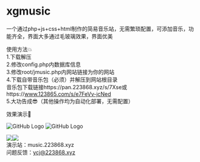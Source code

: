 # xgmusic
一个通过php+js+css+html制作的简易音乐站，无需繁琐配置，可添加音乐，功能齐全，界面大多通过毛玻璃效果，界面优美  
  
使用方法💥  
1.下载解压  
2.修改config.php内数据库信息  
3.修改root/jmusic.php内网站链接为你的网站  
4.下载自带音乐包（必须）并解压到网站根目录  
音乐包下载链接https://pan.223868.xyz/s/7Xse或https://www.123865.com/s/e7FeVv-jcNed  
5.大功告成😎（其他操作均为自动化部署，无需配置）  
  
效果演示🎵  

![GitHub Logo](https://github/githubycj/xgmusic/jietu.jpg)
![GitHub Logo](https://github/githubycj/xgmusic/jietu1.jpg)

<img src="https://github/githubycj/xgmusic/jietu.jpg"><img src="https://github/githubycj/xgmusic/jietu1.jpg">  
演示站：music.223868.xyz  
问题反馈：ycj@223868.xyz  
